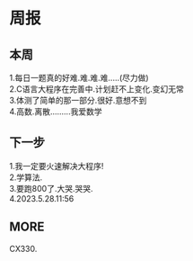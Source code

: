 # 周报  
## 本周  
1.每日一题真的好难.难.难.难.....(尽力做)  
2.C语言大程序在完善中.计划赶不上变化.变幻无常  
3.体测了简单的那一部分.很好.意想不到  
4.高数.离散.........我爱数学  
## 下一步  
1.我一定要火速解决大程序!  
2.学算法.  
3.要跑800了.大哭.哭哭.  
4.2023.5.28.11:56  
## MORE
CX330.
